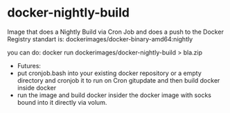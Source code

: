 docker-nightly-build
====================

Image that does a Nightly Build via Cron Job and does a push to the Docker Registry
standart is: dockerimages/docker-binary-amd64:nightly

you can do: docker run dockerimages/docker-nightly-build > bla.zip


* Futures:
* put cronjob.bash into your existing docker repository or a empty directory and cronjob it to run on Cron gitupdate and then build docker inside docker
* run the image and build docker insider the docker image with socks bound into it directly via volum.
